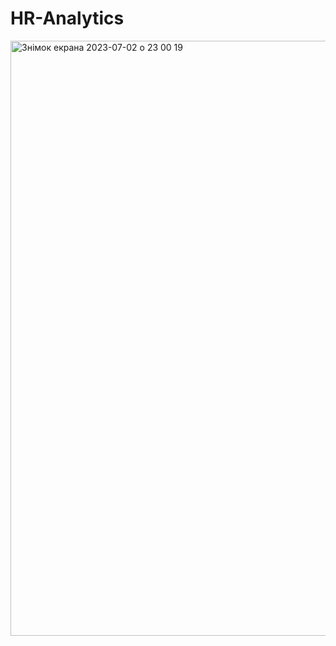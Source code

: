 # HR-Analytics
<img width="952" alt="Знімок екрана 2023-07-02 о 23 00 19" src="https://github.com/Maria0strovska/HR-Analytics/assets/126590572/1aad689c-c741-49aa-abf4-e0dacc907ee4">

